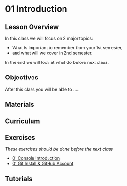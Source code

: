 
01 Introduction
===============
## Lesson Overview ##
In this class we will focus on 2 major topics:    
* What is important to remember from your 1st semester, 
* and what will we cover in 2nd semester.    

In the end we will look at what do before next class.  

## Objectives ##
After this class you will be able to ..... 
 

## Materials ##
## Curriculum ##

## Exercises ##
_These exercises should be done before the next class_
  * [01 Console Introduction](https://docs.google.com/document/d/1sLW_QYikQfAa5ijx7wuqtFaTZ80Ho9Q34tHCbNuFpTI/pub)
  * [01 Git Install & GitHub Account](https://docs.google.com/document/d/1wzbt_mnjb49T07346TfcOuKAAHPcX1whzGCAdsEG7WU/pub)

## Tutorials ##